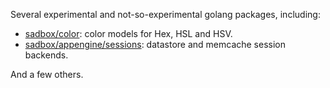 Several experimental and not-so-experimental golang packages, including:

  * [sadbox/color](http://go.pkgdoc.org/code.google.com/p/sadbox/color): color models for Hex, HSL and HSV.
  * [sadbox/appengine/sessions](http://go.pkgdoc.org/code.google.com/p/sadbox/appengine/sessions): datastore and memcache session backends.

And a few others.